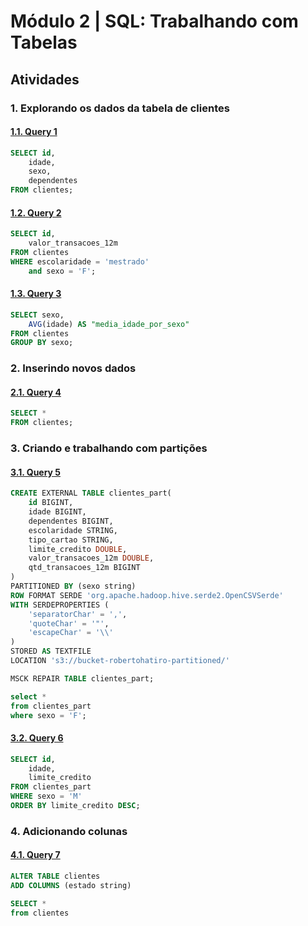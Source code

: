 # **Módulo 2** | SQL: Trabalhando com Tabelas

## Atividades

### **1. Explorando os dados da tabela de clientes**

#### [**1.1. Query 1**](https://raw.githubusercontent.com/Thurz-L/OnlySQL/main/EBAC%20-%20SQL%20para%20Análise%20de%20Dados/Módulo%2002/query_1.csv)
```sql
SELECT id,
	idade,
	sexo,
	dependentes
FROM clientes;
```

#### [**1.2. Query 2**](https://raw.githubusercontent.com/Thurz-L/OnlySQL/main/EBAC%20-%20SQL%20para%20Análise%20de%20Dados/Módulo%2002/query_2.csv)
```sql
SELECT id,
	valor_transacoes_12m
FROM clientes
WHERE escolaridade = 'mestrado'
	and sexo = 'F';
```

#### [**1.3. Query 3**](https://raw.githubusercontent.com/Thurz-L/OnlySQL/main/EBAC%20-%20SQL%20para%20Análise%20de%20Dados/Módulo%2002/query_3.csv)
```sql
SELECT sexo,
	AVG(idade) AS "media_idade_por_sexo"
FROM clientes
GROUP BY sexo;
```

### **2. Inserindo novos dados**

#### [**2.1. Query 4**](https://raw.githubusercontent.com/Thurz-L/OnlySQL/main/EBAC%20-%20SQL%20para%20Análise%20de%20Dados/Módulo%2002/query_4.csv)
```sql
SELECT *
FROM clientes;
```

### **3. Criando e trabalhando com partições**

#### [**3.1. Query 5**](https://raw.githubusercontent.com/Thurz-L/OnlySQL/main/EBAC%20-%20SQL%20para%20Análise%20de%20Dados/Módulo%2002/query_5.csv)
```sql
CREATE EXTERNAL TABLE clientes_part(
	id BIGINT,
	idade BIGINT,
	dependentes BIGINT,
	escolaridade STRING,
	tipo_cartao STRING,
	limite_credito DOUBLE,
	valor_transacoes_12m DOUBLE,
	qtd_transacoes_12m BIGINT
)
PARTITIONED BY (sexo string)
ROW FORMAT SERDE 'org.apache.hadoop.hive.serde2.OpenCSVSerde'
WITH SERDEPROPERTIES (
	'separatorChar' = ',',
	'quoteChar' = '"',
	'escapeChar' = '\\'
)
STORED AS TEXTFILE
LOCATION 's3://bucket-robertohatiro-partitioned/'
```

```sql
MSCK REPAIR TABLE clientes_part;
```

```sql
select *
from clientes_part
where sexo = 'F';
```

#### [**3.2. Query 6**](https://raw.githubusercontent.com/Thurz-L/OnlySQL/main/EBAC%20-%20SQL%20para%20Análise%20de%20Dados/Módulo%2002/query_6.csv)
```sql
SELECT id,
	idade,
	limite_credito
FROM clientes_part
WHERE sexo = 'M'
ORDER BY limite_credito DESC;
```

### **4. Adicionando colunas**

#### [**4.1. Query 7**](https://raw.githubusercontent.com/Thurz-L/OnlySQL/main/EBAC%20-%20SQL%20para%20Análise%20de%20Dados/Módulo%2002/query_7.csv)
```sql
ALTER TABLE clientes
ADD COLUMNS (estado string)
```

```sql
SELECT *
from clientes
```
